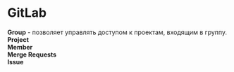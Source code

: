# GitLab
**Group** - позволяет управлять доступом к проектам, входящим в группу.  
**Project**  
**Member**  
**Merge Requests**  
**Issue**  
